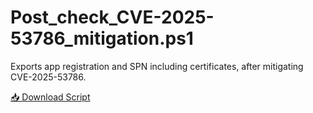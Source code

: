# Post_check_CVE-2025-53786_mitigation.ps1

Exports app registration and SPN including certificates, after mitigating CVE-2025-53786.

[📥 Download Script](https://raw.githubusercontent.com/test.ps1)
